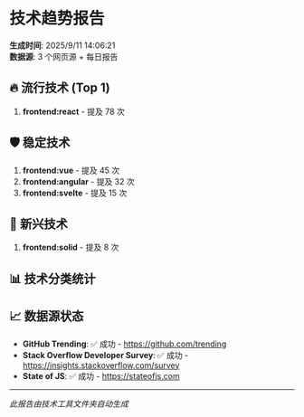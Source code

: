 # 技术趋势报告

**生成时间**: 2025/9/11 14:06:21  
**数据源**: 3 个网页源 + 每日报告

## 🔥 流行技术 (Top 1)

1. **frontend:react** - 提及 78 次

## 🛡️ 稳定技术

1. **frontend:vue** - 提及 45 次
2. **frontend:angular** - 提及 32 次
3. **frontend:svelte** - 提及 15 次

## 🚀 新兴技术

1. **frontend:solid** - 提及 8 次

## 📊 技术分类统计



## 📈 数据源状态

- **GitHub Trending**: ✅ 成功 - https://github.com/trending
- **Stack Overflow Developer Survey**: ✅ 成功 - https://insights.stackoverflow.com/survey
- **State of JS**: ✅ 成功 - https://stateofjs.com

---
*此报告由技术工具文件夹自动生成*

